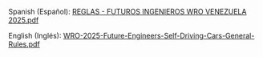Spanish (Español):
[REGLAS - FUTUROS INGENIEROS WRO VENEZUELA 2025.pdf](https://github.com/user-attachments/files/20887060/REGLAS.-.FUTUROS.INGENIEROS.WRO.VENEZUELA.2025.pdf)

English (Inglés):
[WRO-2025-Future-Engineers-Self-Driving-Cars-General-Rules.pdf](https://github.com/user-attachments/files/20887080/WRO-2025-Future-Engineers-Self-Driving-Cars-General-Rules.pdf)
